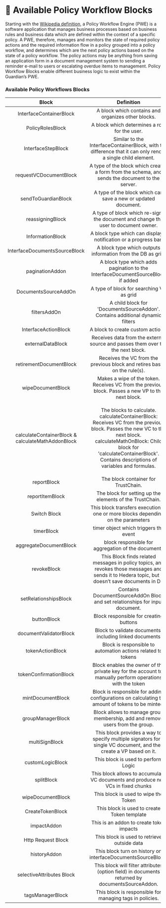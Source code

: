 # 🔄 Available Policy Workflow Blocks

Starting with the [Wikipedia definition](https://en.wikipedia.org/wiki/Workflow\_engine), a Policy Workflow Engine (PWE) is a software application that manages business processes based on business rules and business data which are defined within the context of a specific policy. A PWE, therefore, manages and monitors the state of required policy actions and the required information flow in a policy grouped into a policy workflow, and determines which are the next policy actions based on the state of a policy workflow. The policy actions may be anything from saving an application form in a document management system to sending a reminder e-mail to users or escalating overdue items to management. Policy Workflow Blocks enable different business logic to exist within the Guardian’s PWE.

### Available Policy Workflows Blocks

|                       Block                       |                                                                                                                        Definition                                                                                                                       |                                              Documentation Link                                              |
| :-----------------------------------------------: | :-----------------------------------------------------------------------------------------------------------------------------------------------------------------------------------------------------------------------------------------------------: | :----------------------------------------------------------------------------------------------------------: |
|              InterfaceContainerBlock              |                                                                                                    A block which contains and organizes other blocks.                                                                                                   |                            [InterfaceContainerBlock](container-workflow-block.md)                            |
|                  PolicyRolesBlock                 |                                                                                                      A block which determines a role for the user.                                                                                                      |                                  [PolicyRolesBlock](roles-workflow-block.md)                                 |
|                 InterfaceStepBlock                |                                                                       Similar to the InterfaceContainerBlock, with the difference that it can only render a single child element.                                                                       |                                 [InterfaceStepBlock](step-workflow-block.md)                                 |
|               requestVCDocumentBlock              |                                                                             A type of the block which creates a form from the schema, and sends the document to the server.                                                                             |                              [requestVCDocumentBlock](request-workflow-block.md)                             |
|                sendToGuardianBlock                |                                                                                              A type of the block which can save a new or updated document.                                                                                              |                                 [sendToGuardianBlock](send-workflow-block.md)                                |
|                  reassigningBlock                 |                                                                                    A type of block which re-signs the document and change the user to document owner.                                                                                   |                                    [reassigningBlock](reassigningblock.md)                                   |
|                  InformationBlock                 |                                                                                             A block type which can display a notification or a progress bar.                                                                                            |                               [InformationBlock](information-workflow-block.md)                              |
|           InterfaceDocumentsSourceBlock           |                                                                                               A block type which outputs information from the DB as grid.                                                                                               |                       [InterfaceDocumentsSourceBlock](interfacedocumentssourceblock.md)                      |
|                  paginationAddon                  |                                                                                     A block type which adds pagination to the InterfaceDocumentSourceBlock if added                                                                                     |                                     [paginationAddon](paginationaddon.md)                                    |
|                DocumentsSourceAddOn               |                                                                                                         A type of block for searching VC as grid                                                                                                        |                             [DocumentsSourceAddOn](documentssourceaddonblock.md)                             |
|                    filtersAddOn                   |                                                                                      A child block for 'DocumentsSourceAddon'. Contains additional dynamic filters                                                                                      |                                     [filtersAddOn](filtersaddonblock.md)                                     |
|                InterfaceActionBlock               |                                                                                                            A block to create custom actions.                                                                                                            |                               [InterfaceActionBlock](action-workflow-block.md)                               |
|                 externalDataBlock                 |                                                                                     Receives data from the external source and passes them over the the next block.                                                                                     |                             [externalDataBlock](external-data-workflow-block.md)                             |
|              retirementDocumentBlock              |                                                                                        Receives the VC from the previous block and retires based on the rule(s).                                                                                        |                             [retirementDocumentBlock](retirementdocumentblock.md)                            |
|                 wipeDocumentBlock                 |                                                                            Makes a wipe of the token. Receives VC from the previous block. Passes a new VP to the next block.                                                                           |                               [wipeDocumentBlock](token-wipe-workflow-block.md)                              |
| calculateContainerBlock & calculateMathAddonBlock | <p>The blocks to calculate. calculateContainerBlock: Receives VC from the previous block. Passes the new VC to the next block.<br>calculateMathOnBlock: Child block for 'calculateContainerBlock'. Contains descriptions of variables and formulas.</p> |  [calculateContainerBlock & calculateMathAddonBlock](calculatecontainerblock-and-calculatemathaddonblock.md) |
|                    reportBlock                    |                                                                                                           The block container for TrustChain.                                                                                                           |                      [reportBlock & reportItemBlock](reportblock-and-reportitemblock.md)                     |
|                  reportItemBlock                  |                                                                                                 The block for setting up the elements of the TrustChain.                                                                                                |                      [reportBlock & reportItemBlock](reportblock-and-reportitemblock.md)                     |
|                    Switch Block                   |                                                                                     This block transfers execution to one or more blocks depending on the parameters                                                                                    |                                         [switchBlock](switchblock.md)                                        |
|                     timerBlock                    |                                                                                                          timer object which triggers the event                                                                                                          |                                          [TimerBlock](timerblock.md)                                         |
|               aggregateDocumentBlock              |                                                                                                    block responsible for aggregation of the documents                                                                                                   |                              [aggregateDocumentBlock](aggregatedocumentblock.md)                             |
|                    revokeBlock                    |                                                     This Block finds related messages in policy topics, and revokes those messages and sends it to Hedera topic, but it doesn’t save documents in DB                                                    |                                         [revokeBlock](revokeblock.md)                                        |
|               setRelationshipsBlock               |                                                                                       Contains DocumentSourceAddOn Block and set relationships for input document.                                                                                      |                               [setRelationshipBlock](setrelationshipsblock.md)                               |
|                    buttonBlock                    |                                                                                                          Block responsible for creating buttons                                                                                                         |                                         [buttonBlock](buttonblock.md)                                        |
|               documentValidatorBlock              |                                                                                                 Block to validate documents, including linked documents                                                                                                 |                              [documentValidatorBlock](documentvalidatorblock.md)                             |
|                  tokenActionBlock                 |                                                                                               Block is responsible to automation actions related to tokens                                                                                              |                                    [tokenActionBlock](tokenactionblock.md)                                   |
|               tokenConfirmationBlock              |                                                                         Block enables the owner of the private key for the account to manually perform operations with the token                                                                        |                              [tokenConfirmationBlock](tokenconfirmationblock.md)                             |
|                 mintDocumentBlock                 |                                                                             Block is responsible for adding configurations on calculating the amount of tokens to be minted.                                                                            |                                   [mintDocumentBlock](mintdocumentblock.md)                                  |
|                 groupManagerBlock                 |                                                                                      Block allows to manage group membership, add and remove users from the group.                                                                                      |                                   [groupManagerBlock](groupmanagerblock.md)                                  |
|                   multiSignBlock                  |                                                                   This block provides a way to specify multiple signators for a single VC document, and then create a VP based on it.                                                                   |                                      [multiSignBlock](multisignblock.md)                                     |
|                  customLogicBlock                 |                                                                                                           This block is used to perform Logic                                                                                                           |                                    [customLogicBlock](customlogicblock.md)                                   |
|                     splitBlock                    |                                                                                     This block allows to accumulate VC documents and produce new VCs in fixed chunks                                                                                    |                               <p><a href="splitblock.md">splitBlock</a><br></p>                              |
|                 wipeDocumentBlock                 |                                                                                                           This block is used to wipe the Token                                                                                                          |                               [wipeDocumentBlock](token-wipe-workflow-block.md)                              |
|                  CreateTokenBlock                 |                                                                                                       This block is used to create Token template                                                                                                       |                                   [CreateTokenBlock](create-token-block.md)                                  |
|                    impactAddon                    |                                                                                                         This is an addon to create token impacts                                                                                                        |               [impactAddon](../guardian/standard-registry/policies/introduction/impactaddon.md)              |
|                 Http Request Block                |                                                                                                       This block is used to retrieve outside data                                                                                                       |         [HttpRequestBlock](../guardian/standard-registry/policies/introduction/http-request-block.md)        |
|                    historyAddon                   |                                                                                               This block turn on history on interfaceDocumentsSourceBlock.                                                                                              |              [historyAddon](../guardian/standard-registry/policies/introduction/historyaddon.md)             |
|             selectiveAttributes Block             |                                                                             This block will filter attributes (option field) in documents returned by documentsSourceAddon.                                                                             | [selectiveAttributesBlock](../guardian/standard-registry/policies/introduction/selectiveattributes-block.md) |
|                  tagsManagerBlock                 |                                                                                                This block is responsible for managing tags in policies.                                                                                                 |          [tagsManagerBlock](../guardian/standard-registry/policies/introduction/tagsmanagerblock.md)         |
